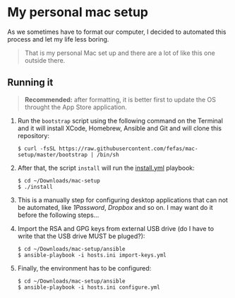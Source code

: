 # My personal mac setup

As we sometimes have to format our computer, I decided to automated this
process and let my life less boring.

> That is my personal Mac set up and there are a lot of like this one outside
> there.

## Running it

> **Recommended:** after formatting, it is better first to update the OS
> throught the App Store application.

1. Run the `bootstrap` script using the following command on the Terminal and it
   will install XCode, Homebrew, Ansible and Git and will clone this repository:

   ```shell
   $ curl -fsSL https://raw.githubusercontent.com/fefas/mac-setup/master/bootstrap | /bin/sh 
   ```

2. After that, the script `install` will run the
   [install.yml](ansible/install.yml) playbook:

   ```shell
   $ cd ~/Downloads/mac-setup
   $ ./install
   ```

3. This is a manually step for configuring desktop applications that can not be
   automated, like _1Password_, _Dropbox_ and so on. I may want do it before the
   following steps...

4. Import the RSA and GPG keys from external USB drive (do I have to write that
   the USB drive MUST be pluged?):

   ```shell
   $ cd ~/Downloads/mac-setup/ansible
   $ ansible-playbook -i hosts.ini import-keys.yml
   ```

5. Finally, the environment has to be configured:

   ```shell
   $ cd ~/Downloads/mac-setup/ansible
   $ ansible-playbook -i hosts.ini configure.yml
   ```
